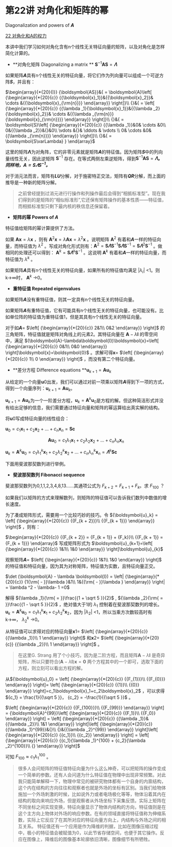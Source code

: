 # 第22讲 对角化和矩阵的幂

Diagonalization and powers of ***A***

[22 对角化和A的权力](https://v.youku.com/v_show/id_XNDA0Mzc3NzA4.html?spm=a2h0j.11185381.listitem_page1.5!22~A&&s=46136e60aecd11e19013)

本讲中我们学习如何对角化含有n个线性无关特征向量的矩阵，以及对角化是怎样简化计算的。

- **对角化矩阵 Diagonalizing a matrix ** $\boldsymbol{S}^{-1}\boldsymbol{AS}=\boldsymbol{\varLambda}$ 

如果矩阵***A***具有n个线性无关的特征向量，将它们作为列向量可以组成一个可逆方阵***S***，并且有：

$\begin{array}{*{20}{l}} {\boldsymbol{AS}}&{ = \boldsymbol{A}\left[ {\begin{array}{*{20}{c}} {{\boldsymbol{x}_1}}&{{\boldsymbol{x}_2}}& \cdots &{{\boldsymbol{x}_{\rm{n}}}} \end{array}} \right]}\\ {}&{ = \left[ {\begin{array}{*{20}{c}} {{\lambda _1}{\boldsymbol{x}_1}}&{{\lambda _2}{\boldsymbol{x}_2}}& \cdots &{{\lambda _{\rm{n}}}{\boldsymbol{x}_{\rm{n}}}} \end{array}} \right]}\\ {}&{ = \boldsymbol{S}\left[ {\begin{array}{*{20}{c}} {{\lambda _1}}&0& \cdots &0\\ 0&{{\lambda _2}}&{}&0\\  \vdots &{}& \ddots & \vdots \\ 0& \cdots &0&{{\lambda _{\rm{n}}}} \end{array}} \right]}\\ {}&{ = \boldsymbol{S\varLambda} } \end{array}$ 

这里的矩阵***Λ***为对角阵，它的非零元素就是矩阵***A***的特征值。因为矩阵***S***中的列向量线性无关，因此逆矩阵 $\boldsymbol{S}^{-1}$ 存在。在等式两侧左乘逆矩阵，得到$\boldsymbol{S}^{-1}\boldsymbol{AS}=\boldsymbol{\varLambda}$***。***同样地，$\boldsymbol{A}=\boldsymbol{S}\boldsymbol{\varLambda}\boldsymbol{S}^{-1}$***。***

对于消元法而言，矩阵有***LU***分解，对于施密特正交法，矩阵有***QR***分解，而上面的推导是一种新的矩阵分解。

> 之前曾经提到过消元进行行操作和列操作最后会得到“相抵标准型”。现在我们得到的是矩阵的“相似标准形”,它还保有矩阵操作的基本性质——特征值，而相抵标准型只剩下最内核的秩信息还保留着。

- **矩阵的幂 Powers of *A***

特征值给矩阵的幂计算提供了方法。

如果 $\boldsymbol{A}\boldsymbol{x}=\lambda \boldsymbol{x}$ ，则有 $\boldsymbol{A}^2\boldsymbol{x}=\lambda \boldsymbol{A}\boldsymbol{x}=\lambda^2\boldsymbol{x}$ 。说明矩阵 $\boldsymbol{A}^2$ 有着和***A***一样的特征向量，而特征值为 $\lambda^2$ 。写成对角化形式则有：$\boldsymbol{A}^2=\boldsymbol{S}\boldsymbol{\varLambda}\boldsymbol{S}^{-1}\boldsymbol{S}\boldsymbol{\varLambda}\boldsymbol{S}^{-1}=\boldsymbol{S}\boldsymbol{\varLambda}^{2}\boldsymbol{S}^{-1}$ 。做相同的处理还可以得到： $\boldsymbol{A}^k=\boldsymbol{S}\boldsymbol{\varLambda}^{k}\boldsymbol{S}^{-1}$ 。这说明 $\boldsymbol{A}^k$ 有着和***A***一样的特征向量，而特征值为 $\lambda^k$ 。

如果矩阵***A***具有n个线性无关的特征向量，如果所有的特征值均满足 $\left| {{\lambda _i}} \right|$ <1。则k→∞时， $\boldsymbol{A}^k$ →0。

- **重特征值 Repeated eigenvalues**

如果矩阵***A***没有重特征值，则其一定具有n个线性无关的特征向量。

如果矩阵***A***有重特征值，它有可能具有n个线性无关的特征向量，也可能没有。比如单位阵的特征值为重特征值1，但是其具有n个线性无关的特征向量。

对于如***A***= $\left[ {\begin{array}{*{20}{c}} 2&1\\ 0&2 \end{array}} \right]$ 的三角矩阵，特征值就是矩阵对角线上的元素2。其特征向量在 $\boldsymbol{A}-\lambda\boldsymbol{I}$ 的零空间中，满足 $(\boldsymbol{A}-\lambda\boldsymbol{I})\boldsymbol{x}=\left[ {\begin{array}{*{20}{c}} 0&1\\ 0&0 \end{array}} \right]\boldsymbol{x}=\boldsymbol{0}$ 。求解可得**x**= $\left[ {\begin{array}{*{20}{c}} 1\\ 0 \end{array}} \right]$ ，而没有第二个特征向量。

- **差分方程 Difference equations **$\boldsymbol{u}_{k+1}=\boldsymbol{A}\boldsymbol{u}_{k}$ 

从给定的一个向量**u**0出发，我们可以通过对前一项乘以矩阵***A***得到下一项的方式，得到一个向量序列：$\boldsymbol{u}_{k+1}=\boldsymbol{A}\boldsymbol{u}_{k}$。

$\boldsymbol{u}_{k+1}=\boldsymbol{A}\boldsymbol{u}_{k}$为一个一阶差分方程，$\boldsymbol{u}_{k}=\boldsymbol{A}^k\boldsymbol{u}_{0}$是方程的解。但这种简洁形式并没有给出足够的信息，我们需要通过特征向量和矩阵的幂运算给出真实解的结构。

将**u**0写成特征向量的线性组合：

$\boldsymbol{u}_0=c_1\boldsymbol{x}_1+c_2\boldsymbol{x}_2+…+c_n\boldsymbol{x}_n=\boldsymbol{S}\boldsymbol{c}$ 

$$
\boldsymbol{A}\boldsymbol{u}_0=c_1\lambda_1\boldsymbol{x}_1+c_2\lambda_2\boldsymbol{x}_2+…+c_n\lambda_n\boldsymbol{x}_n
$$

$\boldsymbol{u}_k=\boldsymbol{A}^k\boldsymbol{u}_0=c_1\lambda_1^k\boldsymbol{x}_1+c_2\lambda_2^k\boldsymbol{x}_2+…+c_n\lambda_n^k\boldsymbol{x}_n=\boldsymbol{\varLambda}^k\boldsymbol{S}\boldsymbol{c}$ 

下面用斐波那契数列进行举例。

- **斐波那契数列 Fibonacci sequence**

斐波那契数列为0,1,1,2,3,4,8,13……其通项公式为 $F_{k+2}=F_{k+1}+F_{k}$。求 $F_{100}$ ？

如果我们以矩阵的方式来理解数列，则矩阵的特征值可以告诉我们数列中数值的增长速度。

为了凑成矩阵形式，需要用一个比较巧妙的技巧。令 ${\boldsymbol{u}_k} = \left[ {\begin{array}{*{20}{c}} {{F_{k + 2}}}\\ {{F_{k + 1}}} \end{array}} \right]$ ，则有：

$\begin{array}{*{20}{c}} {{F_{k + 2}} = {F_{k + 1}} + {F_k}}\\ {{F_{k + 1}} = {F_{k + 1}}} \end{array}$ 写成矩阵形式为 $\boldsymbol{u}_{k+1}=\left[ {\begin{array}{*{20}{c}} 1&1\\ 1&0 \end{array}} \right]\boldsymbol{u}_{k}$ 

观察矩阵***A***= $\left[ {\begin{array}{*{20}{c}} 1&1\\ 1&0 \end{array}} \right]$ 的特征值和特征向量，因为其为对称矩阵，特征值为实数，且特征向量正交。

$\det (\boldsymbol{A} - \lambda \boldsymbol{I}) = \left| {\begin{array}{*{20}{c}} {1{\rm{ - }}\lambda }&1\\ 1&{{\rm{ - }}\lambda } \end{array}} \right| = \lambda ^2 - \lambda- 1 =0$ 

解得 ${\lambda _1}{\rm{ = }}\frac{{1 + \sqrt 5 }}{2}$ , ${\lambda _2}{\rm{ = }}\frac{{1 - \sqrt 5 }}{2}$ ，绝对值大于1的 $\lambda_1$ 控制着在斐波那契数列的增长。$\boldsymbol{u}_k=\boldsymbol{A}^k\boldsymbol{u}_0=c_1\lambda_1^k\boldsymbol{x}_1+c_2\lambda_2^k\boldsymbol{x}_2$，因为 $\left| {{\lambda _2}} \right|$ <1，所以当乘方次数较高时有k→∞， $\lambda_2^k$ →0。

从特征值可以求得对应的特征向量**x**1= $\left[ {\begin{array}{*{20}{c}} {{\lambda _1}}\\ 1 \end{array}} \right]$ 和**x**2= $\left[ {\begin{array}{*{20}{c}} {{\lambda _2}}\\ 1 \end{array}} \right]$ 。

> 在这里G. Strang 用了个小技巧，因为是二阶方程，而且矩阵$\boldsymbol{A} - \lambda \boldsymbol{I}$ 是奇异矩阵，所以只要符合$(\boldsymbol{A}-\lambda\boldsymbol{I})\boldsymbol{x}=\boldsymbol{0}$ 两个方程其中的一个即可，选取下面的方程，则立刻可以看出方程的解。

从${\boldsymbol{u}_0} = \left[ {\begin{array}{*{20}{c}} {{F_{1}}}\\ {{F_{0}}} \end{array}} \right]= \left[ {\begin{array}{*{20}{c}} {{1}}\\ {{0}} \end{array}} \right]=c_1\boldsymbol{x}_1+c_2\boldsymbol{x}_2$ ，可以求得 ${c_1} = \frac{1}{{\sqrt 5 }}， {c_2} = -\frac{1}{{\sqrt 5 }}$ 。

$\left[ {\begin{array}{*{20}{c}} {{F_{100}}}\\ {{F_{99}}} \end{array}} \right] = {\boldsymbol{A}^{99}}\left[ {\begin{array}{*{20}{c}} {{F_1}}\\ {{F_0}} \end{array}} \right] = \left[ {\begin{array}{*{20}{c}} {{\lambda _1}}&{{\lambda _2}}\\ 1&1 \end{array}} \right]\left[ {\begin{array}{*{20}{c}} {{\lambda _1}^{99}}&{}\\ {}&{{\lambda _2}^{99}} \end{array}} \right]\left[ {\begin{array}{*{20}{c}} {{c_1}}\\ {{c_2}} \end{array}} \right] = \left[ {\begin{array}{*{20}{c}} {{c_1}{\lambda _1}^{100} + {c_2}{\lambda _2}^{100}}\\ {} \end{array}} \right]$ 

可知 $F_{100}\approx c_1\lambda_1^{100}$ 。

> 很多人会问矩阵的特征值特征向量为什么这么神奇，可以把矩阵的操作变成一个简单的参数。还有人会问道为什么特征值在物理中出现非常频繁。对此我只能简单解释一下，物理中常见的被研究物体都有一个自身的内禀结构，这个内在结构的方向往往和观察者也就是外场的坐标有区别。当我们给物体施加一个外场刺激的时候，比如说外力或者电场极化等等，物体沿着其内在结构的取向来响应外场，但是观察者从外场坐标下采集反馈。实际上矩阵在不同坐标之间实现变换，特征向量显示了物体内结构的方向，特征值则是在这个主方向上物体对外场的响应参数。在有的领域直接将特征值称为伸缩系数，实际上它反应了在其所对应的特征向量方向上，内结构与外场之间的相互关系。
> 特征值还有一个应用是作为降维的判据，比如在图像压缩过程中，极小的特征值会被赋值为0，以此节省存储空间，也便于其它操作。反应在图像上，降维后的图像基本轮廓依旧清晰，图像细节有所牺牲。
